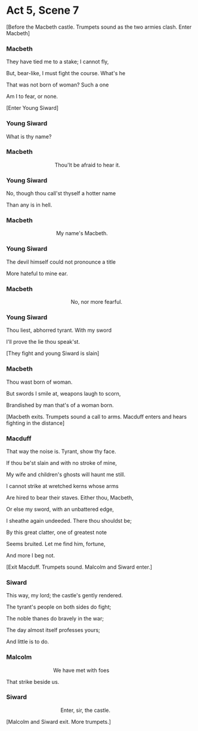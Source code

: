# Act 5, Scene 7

[Before the Macbeth castle. Trumpets sound as the two armies clash. Enter Macbeth]

### Macbeth

They have tied me to a stake; I cannot fly,

But, bear-like, I must fight the course. What's he

That was not born of woman? Such a one

Am I to fear, or none.

[Enter Young Siward]

### Young Siward

What is thy name?

### Macbeth

                                 Thou'lt be afraid to hear it.

### Young Siward

No, though thou call'st thyself a hotter name

Than any is in hell.

### Macbeth

                                  My name's Macbeth.

### Young Siward

The devil himself could not pronounce a title

More hateful to mine ear.

### Macbeth

                                            No, nor more fearful.

### Young Siward

Thou liest, abhorred tyrant. With my sword

I'll prove the lie thou speak'st.

[They fight and young Siward is slain]

### Macbeth

Thou wast born of woman.

But swords I smile at, weapons laugh to scorn,

Brandished by man that's of a woman born.

[Macbeth exits. Trumpets sound a call to arms. Macduff enters and hears fighting in the distance]

### Macduff

That way the noise is. Tyrant, show thy face.

If thou be'st slain and with no stroke of mine,

My wife and children's ghosts will haunt me still.

I cannot strike at wretched kerns whose arms

Are hired to bear their staves. Either thou, Macbeth,

Or else my sword, with an unbattered edge,

I sheathe again undeeded. There thou shouldst be;

By this great clatter, one of greatest note

Seems bruited. Let me find him, fortune,

And more I beg not.

[Exit Macduff. Trumpets sound. Malcolm and Siward enter.]

### Siward

This way, my lord; the castle's gently rendered.

The tyrant's people on both sides do fight;

The noble thanes do bravely in the war;

The day almost itself professes yours;

And little is to do.

### Malcolm

                                We have met with foes

That strike beside us.

### Siward

                                     Enter, sir, the castle.

[Malcolm and Siward exit. More trumpets.]